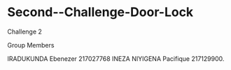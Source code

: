 # Second--Challenge-Door-Lock
  
Challenge 2 

Group Members

IRADUKUNDA Ebenezer      217027768
INEZA NIYIGENA Pacifique 217129900.

 
  
  
  
  
  
  
  
  
  
  
